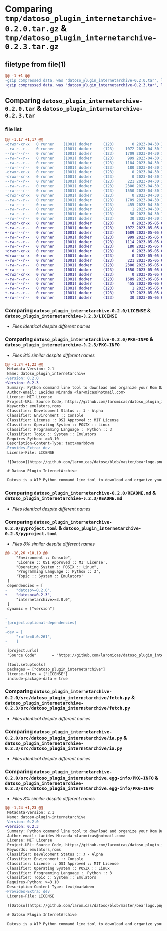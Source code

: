 # Comparing `tmp/datoso_plugin_internetarchive-0.2.0.tar.gz` & `tmp/datoso_plugin_internetarchive-0.2.3.tar.gz`

## filetype from file(1)

```diff
@@ -1 +1 @@
-gzip compressed data, was "datoso_plugin_internetarchive-0.2.0.tar", last modified: Sun Apr 30 17:59:19 2023, max compression
+gzip compressed data, was "datoso_plugin_internetarchive-0.2.3.tar", last modified: Fri May  5 04:21:18 2023, max compression
```

## Comparing `datoso_plugin_internetarchive-0.2.0.tar` & `datoso_plugin_internetarchive-0.2.3.tar`

### file list

```diff
@@ -1,17 +1,17 @@
-drwxr-xr-x   0 runner    (1001) docker     (123)        0 2023-04-30 17:59:19.299252 datoso_plugin_internetarchive-0.2.0/
--rw-r--r--   0 runner    (1001) docker     (123)     1072 2023-04-30 17:59:05.000000 datoso_plugin_internetarchive-0.2.0/LICENSE
--rw-r--r--   0 runner    (1001) docker     (123)     1709 2023-04-30 17:59:19.299252 datoso_plugin_internetarchive-0.2.0/PKG-INFO
--rw-r--r--   0 runner    (1001) docker     (123)      999 2023-04-30 17:59:05.000000 datoso_plugin_internetarchive-0.2.0/README.md
--rw-r--r--   0 runner    (1001) docker     (123)     1184 2023-04-30 17:59:05.000000 datoso_plugin_internetarchive-0.2.0/pyproject.toml
--rw-r--r--   0 runner    (1001) docker     (123)      180 2023-04-30 17:59:19.299252 datoso_plugin_internetarchive-0.2.0/setup.cfg
-drwxr-xr-x   0 runner    (1001) docker     (123)        0 2023-04-30 17:59:19.295252 datoso_plugin_internetarchive-0.2.0/src/
-drwxr-xr-x   0 runner    (1001) docker     (123)        0 2023-04-30 17:59:19.295252 datoso_plugin_internetarchive-0.2.0/src/datoso_plugin_internetarchive/
--rw-r--r--   0 runner    (1001) docker     (123)      221 2023-04-30 17:59:05.000000 datoso_plugin_internetarchive-0.2.0/src/datoso_plugin_internetarchive/__init__.py
--rw-r--r--   0 runner    (1001) docker     (123)     2300 2023-04-30 17:59:05.000000 datoso_plugin_internetarchive-0.2.0/src/datoso_plugin_internetarchive/fetch.py
--rw-r--r--   0 runner    (1001) docker     (123)     1550 2023-04-30 17:59:05.000000 datoso_plugin_internetarchive-0.2.0/src/datoso_plugin_internetarchive/ia.py
-drwxr-xr-x   0 runner    (1001) docker     (123)        0 2023-04-30 17:59:19.299252 datoso_plugin_internetarchive-0.2.0/src/datoso_plugin_internetarchive.egg-info/
--rw-r--r--   0 runner    (1001) docker     (123)     1709 2023-04-30 17:59:19.000000 datoso_plugin_internetarchive-0.2.0/src/datoso_plugin_internetarchive.egg-info/PKG-INFO
--rw-r--r--   0 runner    (1001) docker     (123)      455 2023-04-30 17:59:19.000000 datoso_plugin_internetarchive-0.2.0/src/datoso_plugin_internetarchive.egg-info/SOURCES.txt
--rw-r--r--   0 runner    (1001) docker     (123)        1 2023-04-30 17:59:19.000000 datoso_plugin_internetarchive-0.2.0/src/datoso_plugin_internetarchive.egg-info/dependency_links.txt
--rw-r--r--   0 runner    (1001) docker     (123)       58 2023-04-30 17:59:19.000000 datoso_plugin_internetarchive-0.2.0/src/datoso_plugin_internetarchive.egg-info/requires.txt
--rw-r--r--   0 runner    (1001) docker     (123)       30 2023-04-30 17:59:19.000000 datoso_plugin_internetarchive-0.2.0/src/datoso_plugin_internetarchive.egg-info/top_level.txt
+drwxr-xr-x   0 runner    (1001) docker     (123)        0 2023-05-05 04:21:18.330601 datoso_plugin_internetarchive-0.2.3/
+-rw-r--r--   0 runner    (1001) docker     (123)     1072 2023-05-05 04:21:05.000000 datoso_plugin_internetarchive-0.2.3/LICENSE
+-rw-r--r--   0 runner    (1001) docker     (123)     1689 2023-05-05 04:21:18.330601 datoso_plugin_internetarchive-0.2.3/PKG-INFO
+-rw-r--r--   0 runner    (1001) docker     (123)      999 2023-05-05 04:21:05.000000 datoso_plugin_internetarchive-0.2.3/README.md
+-rw-r--r--   0 runner    (1001) docker     (123)     1114 2023-05-05 04:21:05.000000 datoso_plugin_internetarchive-0.2.3/pyproject.toml
+-rw-r--r--   0 runner    (1001) docker     (123)      180 2023-05-05 04:21:18.330601 datoso_plugin_internetarchive-0.2.3/setup.cfg
+drwxr-xr-x   0 runner    (1001) docker     (123)        0 2023-05-05 04:21:18.326601 datoso_plugin_internetarchive-0.2.3/src/
+drwxr-xr-x   0 runner    (1001) docker     (123)        0 2023-05-05 04:21:18.330601 datoso_plugin_internetarchive-0.2.3/src/datoso_plugin_internetarchive/
+-rw-r--r--   0 runner    (1001) docker     (123)      221 2023-05-05 04:21:05.000000 datoso_plugin_internetarchive-0.2.3/src/datoso_plugin_internetarchive/__init__.py
+-rw-r--r--   0 runner    (1001) docker     (123)     2300 2023-05-05 04:21:05.000000 datoso_plugin_internetarchive-0.2.3/src/datoso_plugin_internetarchive/fetch.py
+-rw-r--r--   0 runner    (1001) docker     (123)     1550 2023-05-05 04:21:05.000000 datoso_plugin_internetarchive-0.2.3/src/datoso_plugin_internetarchive/ia.py
+drwxr-xr-x   0 runner    (1001) docker     (123)        0 2023-05-05 04:21:18.330601 datoso_plugin_internetarchive-0.2.3/src/datoso_plugin_internetarchive.egg-info/
+-rw-r--r--   0 runner    (1001) docker     (123)     1689 2023-05-05 04:21:18.000000 datoso_plugin_internetarchive-0.2.3/src/datoso_plugin_internetarchive.egg-info/PKG-INFO
+-rw-r--r--   0 runner    (1001) docker     (123)      455 2023-05-05 04:21:18.000000 datoso_plugin_internetarchive-0.2.3/src/datoso_plugin_internetarchive.egg-info/SOURCES.txt
+-rw-r--r--   0 runner    (1001) docker     (123)        1 2023-05-05 04:21:18.000000 datoso_plugin_internetarchive-0.2.3/src/datoso_plugin_internetarchive.egg-info/dependency_links.txt
+-rw-r--r--   0 runner    (1001) docker     (123)       37 2023-05-05 04:21:18.000000 datoso_plugin_internetarchive-0.2.3/src/datoso_plugin_internetarchive.egg-info/requires.txt
+-rw-r--r--   0 runner    (1001) docker     (123)       30 2023-05-05 04:21:18.000000 datoso_plugin_internetarchive-0.2.3/src/datoso_plugin_internetarchive.egg-info/top_level.txt
```

### Comparing `datoso_plugin_internetarchive-0.2.0/LICENSE` & `datoso_plugin_internetarchive-0.2.3/LICENSE`

 * *Files identical despite different names*

### Comparing `datoso_plugin_internetarchive-0.2.0/PKG-INFO` & `datoso_plugin_internetarchive-0.2.3/PKG-INFO`

 * *Files 8% similar despite different names*

```diff
@@ -1,24 +1,23 @@
 Metadata-Version: 2.1
 Name: datoso_plugin_internetarchive
-Version: 0.2.0
+Version: 0.2.3
 Summary: Python command line tool to download and organize your Rom Dat files.
 Author-email: Lacides Miranda <laromicas@hotmail.com>
 License: MIT License
 Project-URL: Source Code, https://github.com/laromicas/datoso_plugin_internetarchive
 Keywords: emulators,roms
 Classifier: Development Status :: 3 - Alpha
 Classifier: Environment :: Console
 Classifier: License :: OSI Approved :: MIT License
 Classifier: Operating System :: POSIX :: Linux
 Classifier: Programming Language :: Python :: 3
 Classifier: Topic :: System :: Emulators
 Requires-Python: >=3.10
 Description-Content-Type: text/markdown
-Provides-Extra: dev
 License-File: LICENSE
 
 ![Datoso](https://github.com/laromicas/datoso/blob/master/bearlogo.png)
 
 # Datoso Plugin InternetArchive
 
 Datoso is a WIP Python command line tool to download and organize your Dat Roms.
```

### Comparing `datoso_plugin_internetarchive-0.2.0/README.md` & `datoso_plugin_internetarchive-0.2.3/README.md`

 * *Files identical despite different names*

### Comparing `datoso_plugin_internetarchive-0.2.0/pyproject.toml` & `datoso_plugin_internetarchive-0.2.3/pyproject.toml`

 * *Files 8% similar despite different names*

```diff
@@ -18,26 +18,19 @@
     "Environment :: Console",
     'License :: OSI Approved :: MIT License',
     "Operating System :: POSIX :: Linux",
     'Programming Language :: Python :: 3',
     'Topic :: System :: Emulators',
 ]
 dependencies = [
-    "datoso>=0.2.0",
+    "datoso>=0.2.3",
     "internetarchive>=3.0.0",
 ]
 dynamic = ["version"]
 
-
-[project.optional-dependencies]
-
-dev = [
-    "ruff>=0.0.261",
-    ]
-
 [project.urls]
 "Source Code"       = "https://github.com/laromicas/datoso_plugin_internetarchive"
 
 [tool.setuptools]
 packages = ["datoso_plugin_internetarchive"]
 license-files = ["LICENSE"]
 include-package-data = true
```

### Comparing `datoso_plugin_internetarchive-0.2.0/src/datoso_plugin_internetarchive/fetch.py` & `datoso_plugin_internetarchive-0.2.3/src/datoso_plugin_internetarchive/fetch.py`

 * *Files identical despite different names*

### Comparing `datoso_plugin_internetarchive-0.2.0/src/datoso_plugin_internetarchive/ia.py` & `datoso_plugin_internetarchive-0.2.3/src/datoso_plugin_internetarchive/ia.py`

 * *Files identical despite different names*

### Comparing `datoso_plugin_internetarchive-0.2.0/src/datoso_plugin_internetarchive.egg-info/PKG-INFO` & `datoso_plugin_internetarchive-0.2.3/src/datoso_plugin_internetarchive.egg-info/PKG-INFO`

 * *Files 8% similar despite different names*

```diff
@@ -1,24 +1,23 @@
 Metadata-Version: 2.1
 Name: datoso-plugin-internetarchive
-Version: 0.2.0
+Version: 0.2.3
 Summary: Python command line tool to download and organize your Rom Dat files.
 Author-email: Lacides Miranda <laromicas@hotmail.com>
 License: MIT License
 Project-URL: Source Code, https://github.com/laromicas/datoso_plugin_internetarchive
 Keywords: emulators,roms
 Classifier: Development Status :: 3 - Alpha
 Classifier: Environment :: Console
 Classifier: License :: OSI Approved :: MIT License
 Classifier: Operating System :: POSIX :: Linux
 Classifier: Programming Language :: Python :: 3
 Classifier: Topic :: System :: Emulators
 Requires-Python: >=3.10
 Description-Content-Type: text/markdown
-Provides-Extra: dev
 License-File: LICENSE
 
 ![Datoso](https://github.com/laromicas/datoso/blob/master/bearlogo.png)
 
 # Datoso Plugin InternetArchive
 
 Datoso is a WIP Python command line tool to download and organize your Dat Roms.
```

